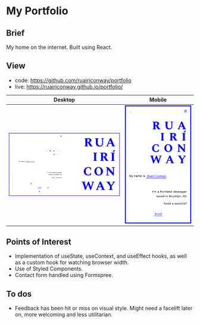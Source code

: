 # My Portfolio

## Brief
My home on the internet. Built using React.

## View
- code: https://github.com/ruairiconway/portfolio
- live: https://ruairiconway.github.io/portfolio/

| Desktop | Mobile |
|---------|--------|
| ![desktop view of protfolio](/readme-assets/desktop.png) | ![mobile view of protfolio](/readme-assets/mobile.png) |

## Points of Interest
- Implementation of useState, useContext, and useEffect hooks, as well as a custom hook for watching browser width.
- Use of Styled Components.
- Contact form handled using Formspree.

## To dos
- Feedback has been hit or miss on visual style. Might need a facelift later on, more welcoming and less utilitarian.
